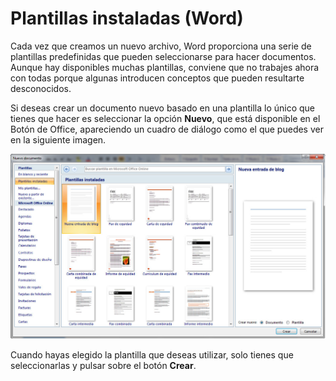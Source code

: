 # Plantillas instaladas (Word)

Cada vez que creamos un nuevo archivo, Word proporciona una serie de plantillas predefinidas que pueden seleccionarse para hacer documentos. Aunque hay disponibles muchas plantillas, conviene que no trabajes ahora con todas porque algunas introducen conceptos que pueden resultarte desconocidos.

Si deseas crear un documento nuevo basado en una plantilla lo único que tienes que hacer es seleccionar la opción **Nuevo**, que está disponible en el Botón de Office, apareciendo un cuadro de diálogo como el que puedes ver en la siguiente imagen.


![Fig. 1.37. Plantillas instaladas en Word 2007. Captura propia.](img/1Imagen_28.jpg)


Cuando hayas elegido la plantilla que deseas utilizar, solo tienes que seleccionarlas y pulsar sobre el botón **Crear**.